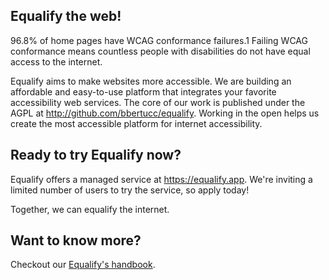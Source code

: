 ## Equalify the web!
96.8% of home pages have WCAG conformance failures.1 Failing WCAG conformance means countless people with disabilities do not have equal access to the internet.

Equalify aims to make websites more accessible. We are building an affordable and easy-to-use platform that integrates your favorite accessibility web services. The core of our work is published under the AGPL at http://github.com/bbertucc/equalify. Working in the open helps us create the most accessible platform for internet accessibility.

## Ready to try Equalify now?
Equalify offers a managed service at https://equalify.app. We're inviting a limited number of users to try the service, so apply today!

Together, we can equalify the internet.

## Want to know more?

Checkout our [Equalify's handbook](https://github.com/EqualifyApp/handbook).
